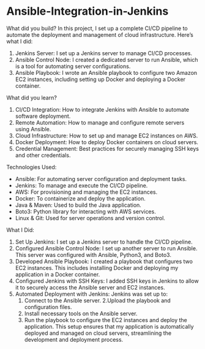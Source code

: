 # Ansible-Integration-in-Jenkins

What did you build? In this project, I set up a complete CI/CD pipeline to automate the deployment and management of cloud infrastructure. Here’s what I did:
1. Jenkins Server: I set up a Jenkins server to manage CI/CD processes.
2. Ansible Control Node: I created a dedicated server to run Ansible, which is a tool for automating server configurations.
3. Ansible Playbook: I wrote an Ansible playbook to configure two Amazon EC2 instances, including setting up Docker and 
   deploying a Docker container.

What did you learn?
1. CI/CD Integration: How to integrate Jenkins with Ansible to automate software deployment.
2. Remote Automation: How to manage and configure remote servers using Ansible.
3. Cloud Infrastructure: How to set up and manage EC2 instances on AWS.
4. Docker Deployment: How to deploy Docker containers on cloud servers.
5. Credential Management: Best practices for securely managing SSH keys and other credentials.

Technologies Used:
* Ansible: For automating server configuration and deployment tasks.
* Jenkins: To manage and execute the CI/CD pipeline.
* AWS: For provisioning and managing the EC2 instances.
* Docker: To containerize and deploy the application.
* Java & Maven: Used to build the Java application.
* Boto3: Python library for interacting with AWS services.
* Linux & Git: Used for server operations and version control.

What I Did:
1. Set Up Jenkins: I set up a Jenkins server to handle the CI/CD pipeline.
2. Configured Ansible Control Node: I set up another server to run Ansible. This server was configured with Ansible, 
   Python3, and Boto3.
3. Developed Ansible Playbook: I created a playbook that configures two EC2 instances. This includes installing Docker and 
   deploying my application in a Docker container.
4. Configured Jenkins with SSH Keys: I added SSH keys in Jenkins to allow it to securely access the Ansible server and EC2 
   instances.
5. Automated Deployment with Jenkins: Jenkins was set up to:
     1. Connect to the Ansible server.
     2.Upload the playbook and configuration files.
     3. Install necessary tools on the Ansible server.
     4. Run the playbook to configure the EC2 instances and deploy the application.
This setup ensures that my application is automatically deployed and managed on cloud servers, streamlining the development and deployment process.
